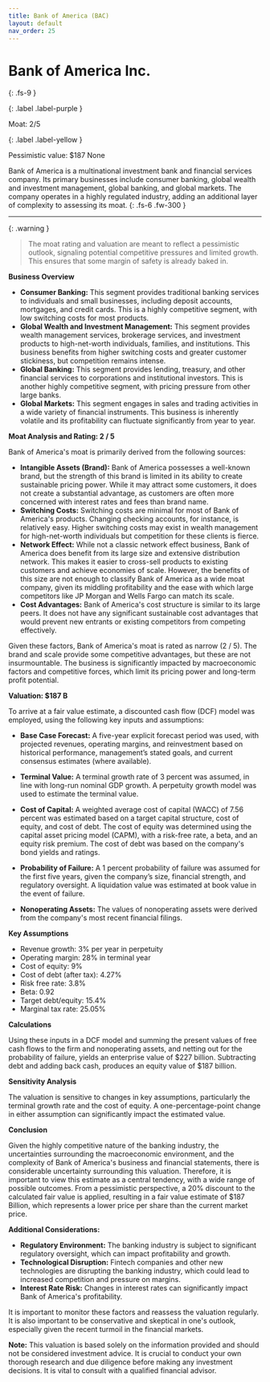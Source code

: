 ```yaml
---
title: Bank of America (BAC)
layout: default
nav_order: 25
---
```


# Bank of America Inc.
{: .fs-9 }

{: .label .label-purple }

Moat: 2/5

{: .label .label-yellow }

Pessimistic value: $187 None

Bank of America is a multinational investment bank and financial services company. Its primary businesses include consumer banking, global wealth and investment management, global banking, and global markets. The company operates in a highly regulated industry, adding an additional layer of complexity to assessing its moat.
{: .fs-6 .fw-300 }

---

{: .warning } 
>The moat rating and valuation are meant to reflect a pessimistic outlook, signaling potential competitive pressures and limited growth. This ensures that some margin of safety is already baked in.

**Business Overview**

* **Consumer Banking:** This segment provides traditional banking services to individuals and small businesses, including deposit accounts, mortgages, and credit cards.  This is a highly competitive segment, with low switching costs for most products.
* **Global Wealth and Investment Management:** This segment provides wealth management services, brokerage services, and investment products to high-net-worth individuals, families, and institutions.  This business benefits from higher switching costs and greater customer stickiness, but competition remains intense.
* **Global Banking:** This segment provides lending, treasury, and other financial services to corporations and institutional investors. This is another highly competitive segment, with pricing pressure from other large banks.
* **Global Markets:** This segment engages in sales and trading activities in a wide variety of financial instruments.  This business is inherently volatile and its profitability can fluctuate significantly from year to year.

**Moat Analysis and Rating: 2 / 5**

Bank of America's moat is primarily derived from the following sources:

* **Intangible Assets (Brand):** Bank of America possesses a well-known brand, but the strength of this brand is limited in its ability to create sustainable pricing power. While it may attract some customers, it does not create a substantial advantage, as customers are often more concerned with interest rates and fees than brand name.
* **Switching Costs:** Switching costs are minimal for most of Bank of America's products.  Changing checking accounts, for instance, is relatively easy. Higher switching costs may exist in wealth management for high-net-worth individuals but competition for these clients is fierce.
* **Network Effect:**  While not a classic network effect business, Bank of America does benefit from its large size and extensive distribution network. This makes it easier to cross-sell products to existing customers and achieve economies of scale. However,  the benefits of this size are not enough to classify Bank of America as a wide moat company, given its middling profitability and the ease with which large competitors like JP Morgan and Wells Fargo can match its scale.
* **Cost Advantages:**  Bank of America's cost structure is similar to its large peers. It does not have any significant sustainable cost advantages that would prevent new entrants or existing competitors from competing effectively.

Given these factors, Bank of America's moat is rated as narrow (2 / 5). The brand and scale provide some competitive advantages, but these are not insurmountable.  The business is significantly impacted by macroeconomic factors and competitive forces, which limit its pricing power and long-term profit potential.

**Valuation: $187 B**

To arrive at a fair value estimate, a discounted cash flow (DCF) model was employed, using the following key inputs and assumptions:

* **Base Case Forecast:** A five-year explicit forecast period was used, with projected revenues, operating margins, and reinvestment based on historical performance, management’s stated goals, and current consensus estimates (where available).  
* **Terminal Value:** A terminal growth rate of 3 percent was assumed, in line with long-run nominal GDP growth. A perpetuity growth model was used to estimate the terminal value.
* **Cost of Capital:** A weighted average cost of capital (WACC) of 7.56 percent was estimated based on a target capital structure, cost of equity, and cost of debt.  The cost of equity was determined using the capital asset pricing model (CAPM), with a risk-free rate, a beta, and an equity risk premium. The cost of debt was based on the company's bond yields and ratings.

* **Probability of Failure:** A 1 percent probability of failure was assumed for the first five years, given the company’s size, financial strength, and regulatory oversight. A liquidation value was estimated at book value in the event of failure.
* **Nonoperating Assets:** The values of nonoperating assets were derived from the company's most recent financial filings.

**Key Assumptions**

* Revenue growth: 3% per year in perpetuity 
* Operating margin: 28% in terminal year
* Cost of equity: 9%
* Cost of debt (after tax): 4.27%
* Risk free rate: 3.8%
* Beta: 0.92
* Target debt/equity: 15.4%
* Marginal tax rate: 25.05%

**Calculations**

Using these inputs in a DCF model and summing the present values of free cash flows to the firm and nonoperating assets, and netting out for the probability of failure, yields an enterprise value of \$227 billion.  Subtracting debt and adding back cash, produces an equity value of $187 billion.

**Sensitivity Analysis**

The valuation is sensitive to changes in key assumptions, particularly the terminal growth rate and the cost of equity.  A one-percentage-point change in either assumption can significantly impact the estimated value.

**Conclusion**

Given the highly competitive nature of the banking industry, the uncertainties surrounding the macroeconomic environment, and the complexity of Bank of America's business and financial statements, there is considerable uncertainty surrounding this valuation.  Therefore, it is important to view this estimate as a central tendency, with a wide range of possible outcomes.  From a pessimistic perspective, a 20% discount to the calculated fair value is applied, resulting in a fair value estimate of $187 Billion, which represents a lower price per share than the current market price.

**Additional Considerations:**

* **Regulatory Environment:** The banking industry is subject to significant regulatory oversight, which can impact profitability and growth.
* **Technological Disruption:** Fintech companies and other new technologies are disrupting the banking industry, which could lead to increased competition and pressure on margins.
* **Interest Rate Risk:** Changes in interest rates can significantly impact Bank of America's profitability.

It is important to monitor these factors and reassess the valuation regularly. It is also important to be conservative and skeptical in one's outlook, especially given the recent turmoil in the financial markets.


**Note:** This valuation is based solely on the information provided and should not be considered investment advice.  It is crucial to conduct your own thorough research and due diligence before making any investment decisions. It is vital to consult with a qualified financial advisor.